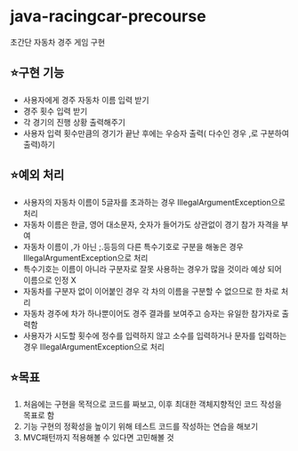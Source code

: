 # java-racingcar-precourse
초간단 자동차 경주 게임 구현

## ⭐구현 기능
- 사용자에게 경주 자동차 이름 입력 받기
- 경주 횟수 입력 받기
- 각 경기의 진행 상황 출력해주기
- 사용자 입력 횟수만큼의 경기가 끝난 후에는 우승자 출력( 다수인 경우 ,로 구분하여 출력)하기

## ⭐예외 처리
- 사용자의 자동차 이름이 5글자를 초과하는 경우 IllegalArgumentException으로 처리
- 자동차 이름은 한글, 영어 대소문자, 숫자가 들어가도 상관없이 경기 참가 자격을 부여
- 자동차 이름이 ,가 아닌 ;.등등의 다른 특수기호로 구분을 해놓은 경우 IllegalArgumentException으로 처리
- 특수기호는 이름이 아니라 구분자로 잘못 사용하는 경우가 많을 것이라 예상 되어 이름으로 인정 X 
- 자동차를 구분자 없이 이어붙인 경우 각 차의 이름을 구분할 수 없으므로 한 차로 처리
- 자동차 경주에 차가 하나뿐이어도 경주 결과를 보여주고 승자는 유일한 참가자로 출력함
- 사용자가 시도할 횟수에 정수를 입력하지 않고 소수를 입력하거나 문자를 입력하는 경우 IllegalArgumentException으로 처리

## ⭐목표
1. 처음에는 구현을 목적으로 코드를 짜보고, 이후 최대한 객체지향적인 코드 작성을 목표로 함
2. 기능 구현의 정확성을 높이기 위해 테스트 코드를 작성하는 연습을 해보기
3. MVC패턴까지 적용해볼 수 있다면 고민해볼 것
